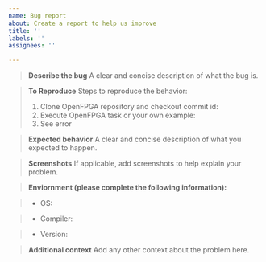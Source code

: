 ```yaml
---
name: Bug report
about: Create a report to help us improve
title: ''
labels: ''
assignees: ''

---
```


> **Describe the bug**
> A clear and concise description of what the bug is.
<!--- Uncomment relevant options --->
<!-- Which part of OpenFPGA is buggy -->
<!--- [ ] Documentation --->
<!--- [ ] OpenFPGA flow --->
<!--- [ ] FPGA-Verilog --->
<!--- [ ] FPGA-Bitstream --->
<!--- [ ] FPGA-SDC --->
<!--- [ ] FPGA-SPICE --->
<!--- [ ] VPR --->
<!--- [ ] Yosys --->

> **To Reproduce**
> Steps to reproduce the behavior:
> 1. Clone OpenFPGA repository and checkout commit id: <The problem commit id>
> 2. Execute OpenFPGA task or your own example: <more details>
> 3. See error

> **Expected behavior**
> A clear and concise description of what you expected to happen.

> **Screenshots**
> If applicable, add screenshots to help explain your problem.

> **Enviornment (please complete the following information):**
<!--- Uncomment relevant options --->
>  - OS: 
<!---    - [ ] CentOS 7 --->
<!---    - [ ] Ubuntu 18.04 --->
<!---    - [ ] Others. If so, please specify: --->
>  - Compiler:
<!---    - [ ] gcc-5 --->
<!---    - [ ] gcc-6 --->
<!---    - [ ] gcc-7 --->
<!---    - [ ] gcc-8 --->
<!---    - [ ] gcc-9 --->
<!---    - [ ] clang-6 --->
<!---    - [ ] clang-8 --->
<!---    - [ ] Others. If so, please specify: --->
> - Version:
<!---    - [ ] Current master --->
<!---    - [ ] Others. If so, please specify Github commit id:  --->

> **Additional context**
> Add any other context about the problem here.
